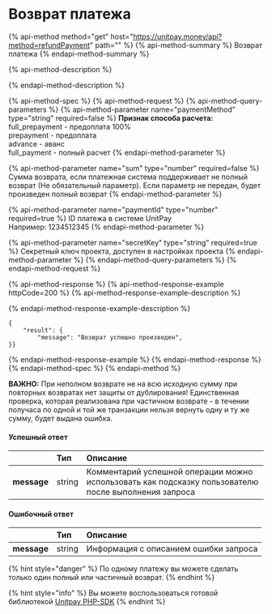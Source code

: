 # Возврат платежа

{% api-method method="get" host="https://unitpay.money/api?method=refundPayment" path="" %}
{% api-method-summary %}
Возврат платежа
{% endapi-method-summary %}

{% api-method-description %}

{% endapi-method-description %}

{% api-method-spec %}
{% api-method-request %}
{% api-method-query-parameters %}
{% api-method-parameter name="paymentMethod" type="string" required=false %}
**Признак способа расчета:** full\_prepayment - предоплата 100%   
prepayment - предоплата   
advance - аванс   
full\_payment - полный расчет
{% endapi-method-parameter %}

{% api-method-parameter name="sum" type="number" required=false %}
Cумма возврата, если платежная система поддерживает не полный возврат \(Не обязательный параметр\). Если параметр не передан, будет произведен полный возврат
{% endapi-method-parameter %}

{% api-method-parameter name="paymentId" type="number" required=true %}
ID платежа в системе UnitPay  
Например: 1234512345
{% endapi-method-parameter %}

{% api-method-parameter name="secretKey" type="string" required=true %}
Секретный ключ проекта, доступен в настройках проекта
{% endapi-method-parameter %}
{% endapi-method-query-parameters %}
{% endapi-method-request %}

{% api-method-response %}
{% api-method-response-example httpCode=200 %}
{% api-method-response-example-description %}

{% endapi-method-response-example-description %}

```
{ 
    "result": {
        "message": "Возврат успешно произведен",
}}
```
{% endapi-method-response-example %}
{% endapi-method-response %}
{% endapi-method-spec %}
{% endapi-method %}

**ВАЖНО:** При неполном возврате не на всю исходную сумму при повторных возвратах нет защиты от дублирования! Единственная проверка, которая реализована при частичном возврате - в течении получаса по одной и той же транзакции нельзя вернуть одну и ту же сумму, будет выдана ошибка.

#### Успешный ответ

|  | Тип | Описание |
| :--- | :--- | :--- |
| **message** | string | Комментарий успешной операции можно использовать как подсказку пользователю после выполнения запроса |

#### Ошибочный ответ

|  | Тип | Описание |
| :--- | :--- | :--- |
| **message** | string | Информация с описанием ошибки запроса |

{% hint style="danger" %}
По одному платежу вы можете сделать только один полный или частичный возврат.
{% endhint %}

{% hint style="info" %}
Вы можете воспользоваться готовой библиотекой [Unitpay PHP-SDK](https://github.com/unitpay/php-sdk) 
{% endhint %}


